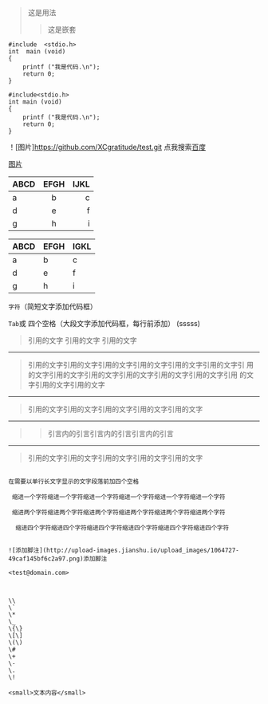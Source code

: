 >这是用法
>>这是嵌套

	#include  <stdio.h>
	int  main (void)
	{
	  	printf ("我是代码.\n");
	    return 0;
	}

```
#include<stdio.h>
int main (void)
{
    printf ("我是代码.\n");
	return 0;
}
```

！[图片]https://github.com/XCgratitude/test.git
点我搜索[百度](https://www.baidu.com)

[图片](https://github.com/XCgratitude/origin/raw/master/imge/11.jpg)




| ABCD | EFGH | IJKL |
| -----|:----:| ----:|
| a    | b    | c    |
| d    | e    |  f   |
| g    | h    |   i  |

ABCD | EFGH | IGKL
-----|------|----
a    | b    | c
d    | e    | f
g    | h    | i



`字符`（简短文字添加代码框）

`Tab`或
    四个空格（大段文字添加代码框，每行前添加）
	(sssss)


> 引用的文字
> 引用的文字
> 引用的文字

---
> 引用的文字引用的文字引用的文字引用的文字引用的文字引用的文字引
用的文字引用的文字引用的文字引用的文字引用的文字引用的文字引用
的文字引用的文字引用的文字

---
> 引用的文字引用的文字引用的文字引用的文字引用的文字

---
 >> 引言内的引言引言内的引言引言内的引言

---
> 引用的文字引用的文字引用的文字引用的文字引用的文字


~~~ 在需要以单行长文字显示的文字两段各加三个 ~~~ 

在需要以单行长文字显示的文字段落前加四个空格

 缩进一个字符缩进一个字符缩进一个字符缩进一个字符缩进一个字符缩进一个字符

 缩进两个字符缩进两个字符缩进两个字符缩进两个字符缩进两个字符缩进两个字符

  缩进四个字符缩进四个字符缩进四个字符缩进四个字符缩进四个字符缩进四个字符


![添加脚注](http://upload-images.jianshu.io/upload_images/1064727-49caf145bf6c2a97.png)添加脚注

<test@domain.com>



\\
\`
\*
\_
\{\}
\[\]
\(\)
\#
\+
\-
\.
\!

<small>文本内容</small>